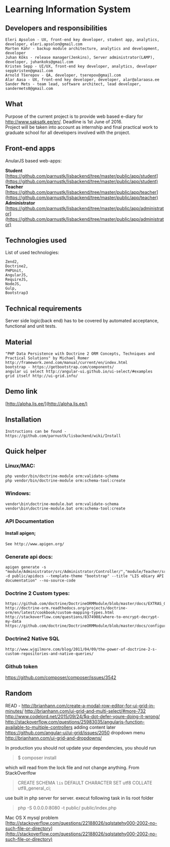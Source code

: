 # Learning Information System 

## Developers and responsibilities

    Eleri Apsolon - UX, front-end key developer, student app, analytics, developer, eleri.apsolon@gmail.com
    Marten Kähr - backup module architecture, analytics and development, developer
    Juhan Kõks - release manager(Jenkins), Server administrator(LAMP), developer, juhankoks@gmail.com
    Kristen Sepp - UI/UX, front-end key developer, analytics, developer seppkristen@gmail.com
    Arnold Tšerepov - QA, developer, tserepov@gmail.com
    Alar Aasa - UX, front-end key developer, developer, alar@alaraasa.ee
    Sander Mets - team lead, software architect, lead developer, sandermets0@gmail.com

## What
Purpose of the current project is to provide web based e-diary for http://www.saksatk.ee/en/. Deadline is 1st June of 2016.   
Project will be taken into account as internship and final practical work to graduate school for all developers involved with the project.  

## Front-end apps
AnularJS based web-apps:  

**Student** [https://github.com/parnustk/lisbackend/tree/master/public/app/student](https://github.com/parnustk/lisbackend/tree/master/public/app/student)  
**Teacher** [https://github.com/parnustk/lisbackend/tree/master/public/app/teacher](https://github.com/parnustk/lisbackend/tree/master/public/app/teacher)  
**Administrator** [https://github.com/parnustk/lisbackend/tree/master/public/app/administrator](https://github.com/parnustk/lisbackend/tree/master/public/app/administrator)  

## Technologies used
List of used technologies:

    Zend2, 
    Doctrine2, 
    PHPUnit, 
    AngularJS, 
    RequireJS, 
    NodeJS, 
    Gulp, 
    Bootstrap3

## Technical requirements
Server side logic(back end) has to be covered by automated acceptance, functional and unit tests.

## Material

    "PHP Data Persistence with Doctrine 2 ORM Concepts, Techniques and Practical Solutions" by Michael Romer
    http://framework.zend.com/manual/current/en/index.html  
    bootstrap - https://getbootstrap.com/components/
    angular ui select http://angular-ui.github.io/ui-select/#examples
    grid itself http://ui-grid.info/  
    
## Demo link
[http://alpha.lis.ee/](http://alpha.lis.ee/)  

## Installation

    Instructions can be found - https://github.com/parnustk/lisbackend/wiki/Install  

## Quick helper

### Linux/MAC:

    php vendor/bin/doctrine-module orm:validate-schema
    php vendor/bin/doctrine-module orm:schema-tool:create
   
### Windows:

    vendor\bin\doctrine-module.bat orm:validate-schema
    vendor\bin\doctrine-module.bat orm:schema-tool:create

### API Documentation

#### Install apigen;

    See http://www.apigen.org/

### Generate api docs:

    apigen generate -s "module/Administrator/src/Administrator/Controller/","module/Teacher/src/Teacher/Controller/","module/Student/src/Student/Controller/" -d public/apidocs --template-theme "bootstrap" --title "LIS eDiary API documentation" --no-source-code

### Doctrine 2 Custom types:

    https://github.com/doctrine/DoctrineORMModule/blob/master/docs/EXTRAS_ORM.md
    http://doctrine-orm.readthedocs.org/projects/doctrine-orm/en/latest/cookbook/custom-mapping-types.html
    http://stackoverflow.com/questions/8374908/where-to-encrypt-decrypt-my-data
    https://github.com/doctrine/DoctrineORMModule/blob/master/docs/configuration.md

### Doctrine2 Native SQL

    http://www.wjgilmore.com/blog/2011/04/09/the-power-of-doctrine-2-s-custom-repositories-and-native-queries/

### Github token

https://github.com/composer/composer/issues/3542

## Random

 READ - http://brianhann.com/create-a-modal-row-editor-for-ui-grid-in-minutes/
 http://brianhann.com/ui-grid-and-multi-select/#more-732
 http://www.codelord.net/2015/09/24/$q-dot-defer-youre-doing-it-wrong/
 http://stackoverflow.com/questions/25983035/angularjs-function-available-to-multiple-controllers
 adding content later https://github.com/angular-ui/ui-grid/issues/2050
 dropdown menu http://brianhann.com/ui-grid-and-dropdowns/
	
In production you should not update your dependencies, you should run  
  
>$ composer install   
  
which will read from the lock file and not change anything. From StackOverlfow

>  CREATE SCHEMA `lis` DEFAULT CHARACTER SET utf8 COLLATE utf8_general_ci;

use built in php server for server. execut following task in lis root folder

 > php -S 0.0.0.0:8080 -t public/ public/index.php

Mac OS X mysql problem [http://stackoverflow.com/questions/22188026/sqlstatehy000-2002-no-such-file-or-directory](http://stackoverflow.com/questions/22188026/sqlstatehy000-2002-no-such-file-or-directory)
